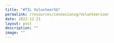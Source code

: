 ```yaml
---
title: "#TIL VolunteerSG"
permalink: /resources/connexionsg/Volunteerism/
date: 2022-12-21
layout: post
description: ""
image: ""
---
```

